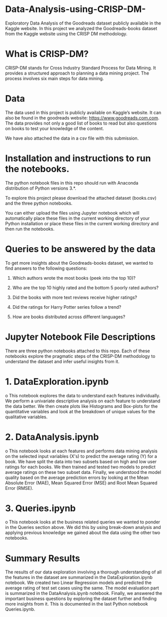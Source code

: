 # Data-Analysis-using-CRISP-DM-
Exploratory Data Analysis of the Goodreads dataset publicly available in the Kaggle website. 
In this project we analyzed the Goodreads-books dataset from the Kaggle website using the CRISP DM methodology. 

# What is CRISP-DM?

CRISP-DM stands for Cross Industry Standard Process for Data Mining. It provides a structured approach to planning a data mining project. The process involves six main steps for data mining.

# Data

The data used in this project is publicly available on Kaggle’s website. It can also be found in the goodreads website: https://www.goodreads.com.com. The data provides not only a good list of books to read but also questions on books to test your knowledge of the content.

We have also attached the data in a csv file with this submission. 

# Installation and instructions to run the notebooks. 

The python notebook files in this repo should run with Anaconda distribution of Python versions 3.*.

To explore this project please download the attached dataset (books.csv) and the three python notebooks.

You can either upload the files using Jupyter notebook which will automatically place these files in the current working directory of your Python installation or place these files in the current working directory and then run the notebooks. 

# Queries to be answered by the data

To get more insights about the Goodreads-books dataset, we wanted to find answers to the following questions:

1.	Which authors wrote the most books (peek into the top 10)?

2.	Who are the top 10 highly rated and the bottom 5 poorly rated authors?

3.	Did the books with more text reviews receive higher ratings?

4.	Did the ratings for Harry Potter series follow a trend?

5.	How are books distributed across different languages?

# Jupyter Notebook File Descriptions

There are three python notebooks attached to this repo. Each of these notebooks explore the pragmatic steps of the CRISP-DM methodology to understand the dataset and infer useful insights from it.

# 1.	DataExploration.ipynb

o	This notebook explores the data to understand each features individually. We perform a univariate descriptive analysis on each feature to understand the data better. We then create plots like Histograms and Box-plots for the quantitative variables and look at the breakdown of unique values for the qualitative variables.

# 2.	DataAnalysis.ipynb

o	This notebook looks at each features and performs data mining analysis on the selected input variables (X's) to predict the average rating (Y) for a book. We have split the data into two subsets based on high and low user ratings for each books. We then trained and tested two models to predict average ratings on these two subset data. Finally, we understood the model quality based on the average prediction errors by looking at the Mean Absolute Error (MAE), Mean Squared Error (MSE) and Root Mean Squared Error (RMSE).

# 3.	Queries.ipynb

o	This notebook looks at the business related queries we wanted to ponder in the Queries section above. We did this by using break-down analysis and applying previous knowledge we gained about the data using the other two notebooks.

# Summary Results

The results of our data exploration involving a thorough understanding of all the features in the dataset are summarized in the DataExploration.ipynb notebook. We created two Linear Regression models and predicted the average rating of test set cases using the same. The model evaluation part is summarized in the DataAnalysis.ipynb notebook. Finally, we answered the important business questions by exploring the dataset further and finding more insights from it. This is documented in the last Python notebook Queries.ipynb.



